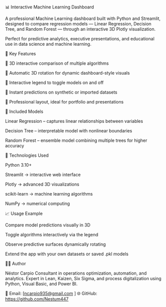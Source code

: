 📊 Interactive Machine Learning Dashboard

A professional Machine Learning dashboard built with Python and Streamlit, designed to compare regression models — Linear Regression, Decision Tree, and Random Forest — through an interactive 3D Plotly visualization.

Perfect for predictive analytics, executive presentations, and educational use in data science and machine learning.

🚀 Key Features

🔹 3D interactive comparison of multiple algorithms

🔹 Automatic 3D rotation for dynamic dashboard-style visuals

🔹 Interactive legend to toggle models on and off

🔹 Instant predictions on synthetic or imported datasets

🔹 Professional layout, ideal for portfolio and presentations

🧠 Included Models

Linear Regression – captures linear relationships between variables

Decision Tree – interpretable model with nonlinear boundaries

Random Forest – ensemble model combining multiple trees for higher accuracy

🧰 Technologies Used

Python 3.10+

Streamlit → interactive web interface

Plotly → advanced 3D visualizations

scikit-learn → machine learning algorithms

NumPy → numerical computing

📈 Usage Example

Compare model predictions visually in 3D

Toggle algorithms interactively via the legend

Observe predictive surfaces dynamically rotating

Extend the app with your own datasets or saved .pkl models

👨‍💻 Author

Néstor Carpio
Consultant in operations optimization, automation, and analytics.
Expert in Lean, Kaizen, Six Sigma, and process digitalization using Python, Visual Basic, and Power BI.

📧 Email: [ncarpio935@gmail.com
]
🌐 GitHub: https://github.com/Nestum447
